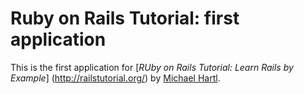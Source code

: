 # Ruby on Rails Tutorial: first application

This is the first application for [*RUby on Rails Tutorial: Learn Rails by Example*] (http://railstutorial.org/) by [Michael Hartl](http://michaelhartl.com/).